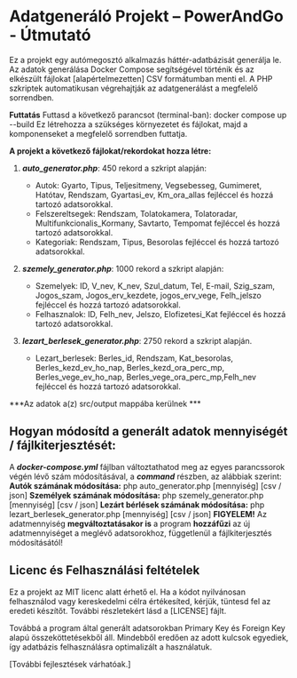 # Adatgeneráló Projekt – PowerAndGo - Útmutató

Ez a projekt egy autómegosztó alkalmazás háttér-adatbázisát generálja le. Az adatok generálása Docker Compose segítségével történik és az elkészült fájlokat [alapértelmezetten] CSV formátumban menti el.
A PHP szkriptek automatikusan végrehajtják az adatgenerálást a megfelelő sorrendben.

**Futtatás**
   Futtasd a következő parancsot (terminal-ban):
   docker compose up --build
Ez létrehozza a szükséges környezetet és fájlokat, majd a komponenseket a megfelelő sorrendben futtatja.

**A projekt a következő fájlokat/rekordokat hozza létre:**

1. ***auto_generator.php***: 450 rekord a szkript alapján:
    - Autok: Gyarto, Tipus, Teljesitmeny, Vegsebesseg, Gumimeret, Hatótav, Rendszam, Gyartasi_ev, Km_ora_allas fejléccel és hozzá tartozó adatsorokkal.
    - Felszereltsegek: Rendszam, Tolatokamera, Tolatoradar, Multifunkcionalis_Kormany, Savtarto, Tempomat fejléccel és hozzá tartozó adatsorokkal.
    - Kategoriak: Rendszam, Tipus, Besorolas fejléccel és hozzá tartozó adatsorokkal. 

2. ***szemely_generator.php***: 1000 rekord a szkript alapján:
    - Szemelyek: ID, V_nev, K_nev, Szul_datum, Tel, E-mail, Szig_szam, Jogos_szam, Jogos_erv_kezdete, jogos_erv_vege, Felh_jelszo fejléccel és hozzá tartozó adatsorokkal.
    - Felhasznalok: ID, Felh_nev, Jelszo, Elofizetesi_Kat fejléccel és hozzá tartozó adatsorokkal.

3. ***lezart_berlesek_generator.php***: 2750 rekord a  szkript alapján.
    - Lezart_berlesek: Berles_id, Rendszam, Kat_besorolas, Berles_kezd_ev_ho_nap, Berles_kezd_ora_perc_mp, Berles_vege_ev_ho_nap, Berles_vege_ora_perc_mp,Felh_nev fejléccel és hozzá tartozó adatsorokkal.

***Az adatok a(z) src/output mappába kerülnek ***

## Hogyan módosítd a generált adatok mennyiségét / fájlkiterjesztését:

A ***docker-compose.yml*** fájlban változtathatod meg az egyes parancssorok végén lévő szám módosításával, a ***command*** részben, az alábbiak szerint:
    **Autók számának módosítása:** php auto_generator.php [mennyiség] [csv / json]
    **Személyek számának módosítása:** php szemely_generator.php [mennyiség] [csv / json]
    **Lezárt bérlések számának módosítása:** php lezart_berlesek_generator.php  [mennyiség] [csv / json]
    **FIGYELEM!** Az adatmennyiség **megváltoztatásakor is** a program **hozzáfűzi** az új adatmennyiséget a meglévő adatsorokhoz, függetlenül a fájlkiterjesztés módosításától!

## Licenc és Felhasználási feltételek
Ez a projekt az MIT licenc alatt érhető el. Ha a kódot nyilvánosan felhasználod vagy kereskedelmi célra értékesíted, kérjük, tüntesd fel az eredeti készítőt. További részletekért lásd a [LICENSE] fájlt.

Továbbá a program által generált adatsorokban Primary Key és Foreign Key alapú összeköttetésekből áll. Mindebből eredően az adott kulcsok egyediek, így adatbázis felhasználásra optimalizált a használatuk.

[További fejlesztések várhatóak.]

